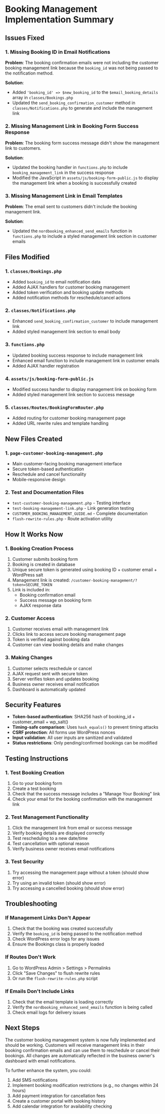 # Booking Management Implementation Summary

## Issues Fixed

### 1. Missing Booking ID in Email Notifications
**Problem**: The booking confirmation emails were not including the customer booking management link because the `booking_id` was not being passed to the notification method.

**Solution**: 
- Added `'booking_id' => $new_booking_id` to the `$email_booking_details` array in `classes/Bookings.php`
- Updated the `send_booking_confirmation_customer` method in `classes/Notifications.php` to generate and include the management link

### 2. Missing Management Link in Booking Form Success Response
**Problem**: The booking form success message didn't show the management link to customers.

**Solution**:
- Updated the booking handler in `functions.php` to include `booking_management_link` in the success response
- Modified the JavaScript in `assets/js/booking-form-public.js` to display the management link when a booking is successfully created

### 3. Missing Management Link in Email Templates
**Problem**: The email sent to customers didn't include the booking management link.

**Solution**:
- Updated the `nordbooking_enhanced_send_emails` function in `functions.php` to include a styled management link section in customer emails

## Files Modified

### 1. `classes/Bookings.php`
- Added `booking_id` to email notification data
- Added AJAX handlers for customer booking management
- Added token verification and booking update methods
- Added notification methods for reschedule/cancel actions

### 2. `classes/Notifications.php`
- Enhanced `send_booking_confirmation_customer` to include management link
- Added styled management link section to email body

### 3. `functions.php`
- Updated booking success response to include management link
- Enhanced email function to include management link in customer emails
- Added AJAX handler registration

### 4. `assets/js/booking-form-public.js`
- Modified success handler to display management link on booking form
- Added styled management link section to success message

### 5. `classes/Routes/BookingFormRouter.php`
- Added routing for customer booking management page
- Added URL rewrite rules and template handling

## New Files Created

### 1. `page-customer-booking-management.php`
- Main customer-facing booking management interface
- Secure token-based authentication
- Reschedule and cancel functionality
- Mobile-responsive design

### 2. Test and Documentation Files
- `test-customer-booking-management.php` - Testing interface
- `test-booking-management-link.php` - Link generation testing
- `CUSTOMER_BOOKING_MANAGEMENT_GUIDE.md` - Complete documentation
- `flush-rewrite-rules.php` - Route activation utility

## How It Works Now

### 1. Booking Creation Process
1. Customer submits booking form
2. Booking is created in database
3. Unique secure token is generated using booking ID + customer email + WordPress salt
4. Management link is created: `/customer-booking-management/?token=SECURE_TOKEN`
5. Link is included in:
   - Booking confirmation email
   - Success message on booking form
   - AJAX response data

### 2. Customer Access
1. Customer receives email with management link
2. Clicks link to access secure booking management page
3. Token is verified against booking data
4. Customer can view booking details and make changes

### 3. Making Changes
1. Customer selects reschedule or cancel
2. AJAX request sent with secure token
3. Server verifies token and updates booking
4. Business owner receives email notification
5. Dashboard is automatically updated

## Security Features

- **Token-based authentication**: SHA256 hash of booking_id + customer_email + wp_salt()
- **Timing-safe comparison**: Uses `hash_equals()` to prevent timing attacks
- **CSRF protection**: All forms use WordPress nonces
- **Input validation**: All user inputs are sanitized and validated
- **Status restrictions**: Only pending/confirmed bookings can be modified

## Testing Instructions

### 1. Test Booking Creation
1. Go to your booking form
2. Create a test booking
3. Check that the success message includes a "Manage Your Booking" link
4. Check your email for the booking confirmation with the management link

### 2. Test Management Functionality
1. Click the management link from email or success message
2. Verify booking details are displayed correctly
3. Test rescheduling to a new date/time
4. Test cancellation with optional reason
5. Verify business owner receives email notifications

### 3. Test Security
1. Try accessing the management page without a token (should show error)
2. Try using an invalid token (should show error)
3. Try accessing a cancelled booking (should show error)

## Troubleshooting

### If Management Links Don't Appear
1. Check that the booking was created successfully
2. Verify the `booking_id` is being passed to the notification method
3. Check WordPress error logs for any issues
4. Ensure the Bookings class is properly loaded

### If Routes Don't Work
1. Go to WordPress Admin > Settings > Permalinks
2. Click "Save Changes" to flush rewrite rules
3. Or run the `flush-rewrite-rules.php` script

### If Emails Don't Include Links
1. Check that the email template is loading correctly
2. Verify the `nordbooking_enhanced_send_emails` function is being called
3. Check email logs for delivery issues

## Next Steps

The customer booking management system is now fully implemented and should be working. Customers will receive management links in their booking confirmation emails and can use them to reschedule or cancel their bookings. All changes are automatically reflected in the business owner's dashboard with email notifications.

To further enhance the system, you could:
1. Add SMS notifications
2. Implement booking modification restrictions (e.g., no changes within 24 hours)
3. Add payment integration for cancellation fees
4. Create a customer portal with booking history
5. Add calendar integration for availability checking